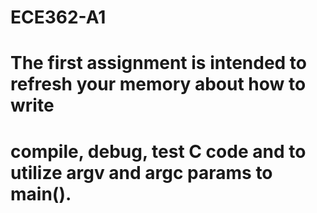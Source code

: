 # ECE362-A1
# 
# The first assignment is intended to refresh your memory about how to write
# compile, debug, test C code and to utilize argv and argc params to main().

